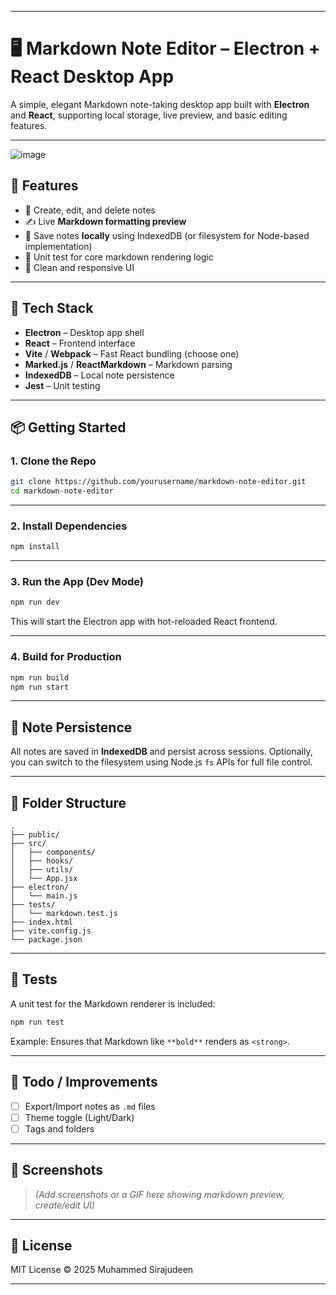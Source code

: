 
---

# 🖥️ Markdown Note Editor – Electron + React Desktop App

A simple, elegant Markdown note-taking desktop app built with **Electron** and **React**, supporting local storage, live preview, and basic editing features.

---
![image](https://github.com/user-attachments/assets/42cc6e09-6812-48b8-a0d0-02a267acaed5)

## 🔧 Features

- 📝 Create, edit, and delete notes
- ✍️ Live **Markdown formatting preview**
- 💾 Save notes **locally** using IndexedDB (or filesystem for Node-based implementation)
- 🧪 Unit test for core markdown rendering logic
- 📱 Clean and responsive UI

---

## 🧱 Tech Stack

- **Electron** – Desktop app shell
- **React** – Frontend interface
- **Vite** / **Webpack** – Fast React bundling (choose one)
- **Marked.js** / **ReactMarkdown** – Markdown parsing
- **IndexedDB** – Local note persistence
- **Jest** – Unit testing

---

## 📦 Getting Started

### 1. Clone the Repo

```bash
git clone https://github.com/yourusername/markdown-note-editor.git
cd markdown-note-editor
```

---

### 2. Install Dependencies

```bash
npm install
```

---

### 3. Run the App (Dev Mode)

```bash
npm run dev
```

This will start the Electron app with hot-reloaded React frontend.

---

### 4. Build for Production

```bash
npm run build
npm run start
```

---

## 💾 Note Persistence

All notes are saved in **IndexedDB** and persist across sessions. Optionally, you can switch to the filesystem using Node.js `fs` APIs for full file control.

---

## 📁 Folder Structure

```
.
├── public/
├── src/
│   ├── components/
│   ├── hooks/
│   ├── utils/
│   └── App.jsx
├── electron/
│   └── main.js
├── tests/
│   └── markdown.test.js
├── index.html
├── vite.config.js
└── package.json
```

---

## 🧪 Tests

A unit test for the Markdown renderer is included:

```bash
npm run test
```

Example: Ensures that Markdown like `**bold**` renders as `<strong>`.

---

## 🎯 Todo / Improvements

- [ ] Export/Import notes as `.md` files
- [ ] Theme toggle (Light/Dark)
- [ ] Tags and folders

---

## 📸 Screenshots

> *(Add screenshots or a GIF here showing markdown preview, create/edit UI)*

---

## 📄 License

MIT License © 2025 Muhammed Sirajudeen


---

